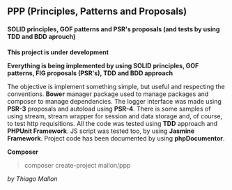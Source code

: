 ## PPP (Principles, Patterns and Proposals)
#### SOLID principles, GOF patterns and PSR's proposals (and tests by using TDD and BDD aprouch)

**This project is under development** 

**Everything is being implemented by using SOLID principles, GOF patterns, FIG proposals (PSR's), TDD and BDD approach**

The objective is implement something simple, but useful and respecting the conventions. **Bower** manager package used to manage packages and composer to manage dependencies. The logger interface was made using **PSR-3** proposals and autoload using **PSR-4**. There is some samples of using stream, stream wrapper for session and data storage and, of course, to test http requisitions. All the code was tested using **TDD** approach and **PHPUnit Framework**. JS script was tested too, by using **Jasmine Framework**. Project code has been documented by using **phpDocumentor**.

**Composer**
> composer create-project mallon/ppp

*by Thiago Mallon*


